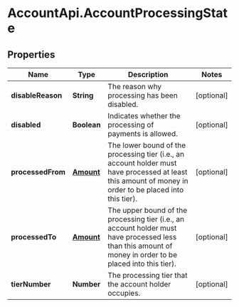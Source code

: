 # AccountApi.AccountProcessingState

## Properties

Name | Type | Description | Notes
------------ | ------------- | ------------- | -------------
**disableReason** | **String** | The reason why processing has been disabled. | [optional] 
**disabled** | **Boolean** | Indicates whether the processing of payments is allowed. | [optional] 
**processedFrom** | [**Amount**](Amount.md) | The lower bound of the processing tier (i.e., an account holder must have processed at least this amount of money in order to be placed into this tier). | [optional] 
**processedTo** | [**Amount**](Amount.md) | The upper bound of the processing tier (i.e., an account holder must have processed less than this amount of money in order to be placed into this tier). | [optional] 
**tierNumber** | **Number** | The processing tier that the account holder occupies. | [optional] 


